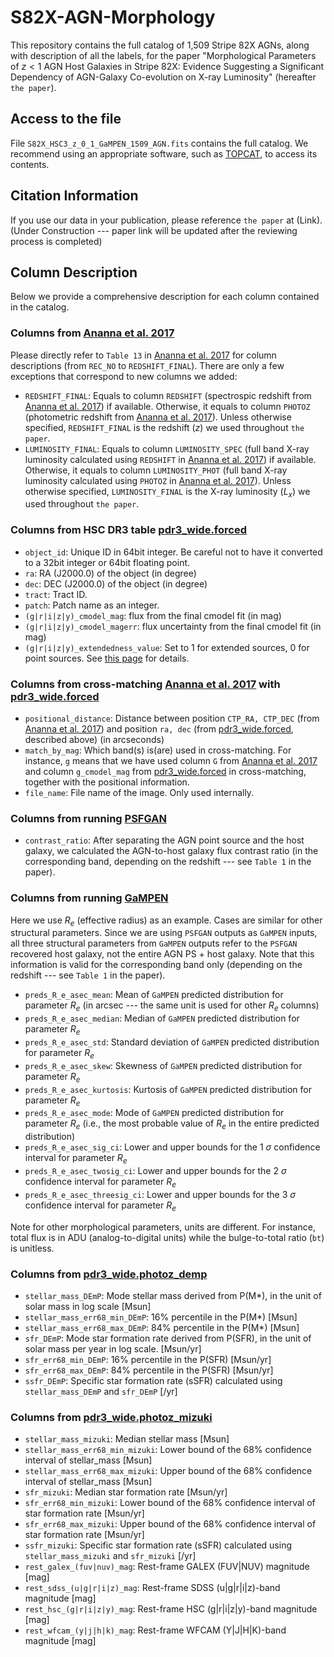 # S82X-AGN-Morphology

This repository contains the full catalog of 1,509 Stripe 82X AGNs, along with description of all the labels, for the paper "Morphological Parameters of $z<1$ AGN Host Galaxies in Stripe 82X: Evidence Suggesting a Significant Dependency of AGN-Galaxy Co-evolution on X-ray Luminosity" (hereafter `the paper`).

## Access to the file
File `S82X_HSC3_z_0_1_GaMPEN_1509_AGN.fits` contains the full catalog. We recommend using an appropriate software, such as [TOPCAT](https://www.star.bris.ac.uk/mbt/topcat/), to access its contents.

## Citation Information
If you use our data in your publication, please reference `the paper` at (Link). 
(Under Construction --- paper link will be updated after the reviewing process is completed)

## Column Description
Below we provide a comprehensive description for each column contained in the catalog.

### Columns from [Ananna et al. 2017](https://iopscience.iop.org/article/10.3847/1538-4357/aa937d)
Please directly refer to `Table 13` in [Ananna et al. 2017](https://iopscience.iop.org/article/10.3847/1538-4357/aa937d) for column descriptions (from `REC_NO` to `REDSHIFT_FINAL`). There are only a few exceptions that correspond to new columns we added:
- `REDSHIFT_FINAL`: Equals to column `REDSHIFT` (spectrospic redshift from [Ananna et al. 2017](https://iopscience.iop.org/article/10.3847/1538-4357/aa937d)) if available. Otherwise, it equals to column `PHOTOZ` (photometric redshift from [Ananna et al. 2017](https://iopscience.iop.org/article/10.3847/1538-4357/aa937d)). Unless otherwise specified, `REDSHIFT_FINAL` is the redshift ($z$) we used throughout `the paper`.
- `LUMINOSITY_FINAL`: Equals to column `LUMINOSITY_SPEC` (full band X-ray luminosity calculated using `REDSHIFT` in [Ananna et al. 2017](https://iopscience.iop.org/article/10.3847/1538-4357/aa937d)) if available. Otherwise, it equals to column `LUMINOSITY_PHOT` (full band X-ray luminosity calculated using `PHOTOZ` in [Ananna et al. 2017](https://iopscience.iop.org/article/10.3847/1538-4357/aa937d)). Unless otherwise specified, `LUMINOSITY_FINAL` is the X-ray luminosity ($L_x$) we used throughout `the paper`.

### Columns from HSC DR3 table [pdr3_wide.forced](https://hsc-release.mtk.nao.ac.jp/schema/#pdr3.pdr3_wide.forced)
- `object_id`: Unique ID in 64bit integer. Be careful not to have it converted to a 32bit integer or 64bit floating point.
- `ra`: RA (J2000.0) of the object (in degree)
- `dec`: DEC (J2000.0) of the object (in degree)
- `tract`: Tract ID. 
- `patch`: Patch name as an integer.
- `(g|r|i|z|y)_cmodel_mag`: flux from the final cmodel fit (in mag)
- `(g|r|i|z|y)_cmodel_magerr`: flux uncertainty from the final cmodel fit (in mag)
- `(g|r|i|z|y)_extendedness_value`: Set to 1 for extended sources, 0 for point sources. See [this page](https://hsc-release.mtk.nao.ac.jp/doc/index.php/star-galaxy-separation__pdr3/) for details.

### Columns from cross-matching [Ananna et al. 2017](https://iopscience.iop.org/article/10.3847/1538-4357/aa937d) with [pdr3_wide.forced](https://hsc-release.mtk.nao.ac.jp/schema/#pdr3.pdr3_wide.forced)
- `positional_distance`: Distance between position `CTP_RA, CTP_DEC` (from [Ananna et al. 2017](https://iopscience.iop.org/article/10.3847/1538-4357/aa937d)) and position `ra, dec` (from [pdr3_wide.forced](https://hsc-release.mtk.nao.ac.jp/schema/#pdr3.pdr3_wide.forced), described above) (in arcseconds)
- `match_by_mag`: Which band(s) is(are) used in cross-matching. For instance, `g` means that we have used column `G` from [Ananna et al. 2017](https://iopscience.iop.org/article/10.3847/1538-4357/aa937d) and column `g_cmodel_mag` from [pdr3_wide.forced](https://hsc-release.mtk.nao.ac.jp/schema/#pdr3.pdr3_wide.forced) in cross-matching, together with the positional information.
- `file_name`: File name of the image. Only used internally. 

### Columns from running [PSFGAN](https://academic.oup.com/mnras/article/477/2/2513/4951616)
- `contrast_ratio`: After separating the AGN point source and the host galaxy, we calculated the AGN-to-host galaxy flux contrast ratio (in the corresponding band, depending on the redshift --- see `Table 1` in the paper).

### Columns from running [GaMPEN](https://ghosharitra.com/gampen.html)
Here we use $R_e$ (effective radius) as an example. Cases are similar for other structural parameters. Since we are using `PSFGAN` outputs as `GaMPEN` inputs, all three structural parameters from `GaMPEN` outputs refer to the `PSFGAN` recovered host galaxy, not the entire AGN PS + host galaxy. Note that this information is valid for the corresponding band only (depending on the redshift --- see `Table 1` in the paper).
- `preds_R_e_asec_mean`: Mean of `GaMPEN` predicted distribution for parameter $R_e$ (in arcsec --- the same unit is used for other $R_e$ columns)
- `preds_R_e_asec_median`: Median of `GaMPEN` predicted distribution for parameter $R_e$ 
- `preds_R_e_asec_std`: Standard deviation  of `GaMPEN` predicted distribution for parameter $R_e$ 
- `preds_R_e_asec_skew`: Skewness of `GaMPEN` predicted distribution for parameter $R_e$ 
- `preds_R_e_asec_kurtosis`: Kurtosis of `GaMPEN` predicted distribution for parameter $R_e$ 
- `preds_R_e_asec_mode`: Mode of `GaMPEN` predicted distribution for parameter $R_e$ (i.e., the most probable value of $R_e$ in the entire predicted distribution)
- `preds_R_e_asec_sig_ci`: Lower and upper bounds for the 1 $\sigma$ confidence interval for parameter $R_e$
- `preds_R_e_asec_twosig_ci`: Lower and upper bounds for the 2 $\sigma$ confidence interval for parameter $R_e$
- `preds_R_e_asec_threesig_ci`: Lower and upper bounds for the 3 $\sigma$ confidence interval for parameter $R_e$

Note for other morphological parameters, units are different. For instance, total flux is in ADU (analog-to-digital units) while the bulge-to-total ratio (`bt`) is unitless.

### Columns from [pdr3_wide.photoz_demp](https://hsc-release.mtk.nao.ac.jp/schema/#pdr3.pdr3_wide.photoz_demp)
- `stellar_mass_DEmP`: Mode stellar mass derived from P(M*), in the unit of solar mass in log scale [Msun]
- `stellar_mass_err68_min_DEmP`: 16% percentile in the P(M*) [Msun]
- `stellar_mass_err68_max_DEmP`: 84% percentile in the P(M*) [Msun]
- `sfr_DEmP`: Mode star formation rate derived from P(SFR), in the unit of solar mass per year in log scale. [Msun/yr]
- `sfr_err68_min_DEmP`: 16% percentile in the P(SFR) [Msun/yr]
- `sfr_err68_max_DEmP`: 84% percentile in the P(SFR) [Msun/yr]
- `ssfr_DEmP`: Specific star formation rate (sSFR) calculated using `stellar_mass_DEmP` and `sfr_DEmP` [/yr]

### Columns from [pdr3_wide.photoz_mizuki](https://hsc-release.mtk.nao.ac.jp/schema/#pdr3.pdr3_wide.photoz_mizuki)
- `stellar_mass_mizuki`: Median stellar mass [Msun]
- `stellar_mass_err68_min_mizuki`: Lower bound of the 68% confidence interval of stellar_mass [Msun]
- `stellar_mass_err68_max_mizuki`: Upper bound of the 68% confidence interval of stellar_mass [Msun]
- `sfr_mizuki`: Median star formation rate [Msun/yr]
- `sfr_err68_min_mizuki`: Lower bound of the 68% confidence interval of star formation rate [Msun/yr]
- `sfr_err68_max_mizuki`: Upper bound of the 68% confidence interval of star formation rate [Msun/yr]
- `ssfr_mizuki`: Specific star formation rate (sSFR) calculated using `stellar_mass_mizuki` and `sfr_mizuki` [/yr]
- `rest_galex_(fuv|nuv)_mag`: Rest-frame GALEX (FUV|NUV) magnitude [mag]
- `rest_sdss_(u|g|r|i|z)_mag`: Rest-frame SDSS (u|g|r|i|z)-band magnitude [mag]
- `rest_hsc_(g|r|i|z|y)_mag`: Rest-frame HSC (g|r|i|z|y)-band magnitude [mag]
- `rest_wfcam_(y|j|h|k)_mag`: Rest-frame WFCAM (Y|J|H|K)-band magnitude [mag]
  








